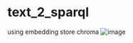 # text_2_sparql
using embedding store chroma
![image](https://github.com/nitpicker55555/text_2_sparql/assets/91596298/6ee78d24-8625-46e0-81cb-8d796861c156)
